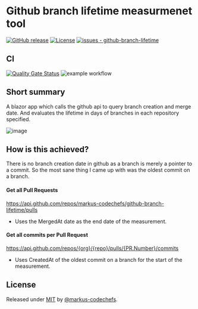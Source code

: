 # Github branch lifetime measurmenet tool

[![GitHub release](https://img.shields.io/github/release/markus-codechefs/github-branch-lifetime?include_prereleases=&sort=semver&color=blue)](https://github.com/markus-codechefs/github-branch-lifetime/releases/)
[![License](https://img.shields.io/badge/License-MIT-blue)](#license)
[![issues - github-branch-lifetime](https://img.shields.io/github/issues/markus-codechefs/github-branch-lifetime)](https://github.com/markus-codechefs/github-branch-lifetime/issues)

## CI
[![Quality Gate Status](https://sonarcloud.io/api/project_badges/measure?project=markus-codechefs_github-branch-lifetime&metric=alert_status)](https://sonarcloud.io/summary/new_code?id=markus-codechefs_github-branch-lifetime)
![example workflow](https://github.com/markus-codechefs/github-branch-lifetime/actions/workflows/build.yml/badge.svg)

## Short summary
A blazor app which calls the github api to query branch creation and merge date. And evaluates the lifetime in days of branches in each repository specified.  

![image](https://user-images.githubusercontent.com/62404942/159014939-7ad85291-7e39-4b69-b4af-217a15f1372e.png)

## How is this achieved?
There is no branch creation date in github as a branch is merely a pointer to a commit. So the most sane thing I came up with was the oldest commit on a branch.

#### Get all Pull Requests
https://api.github.com/repos/markus-codechefs/github-branch-lifetime/pulls


- Uses the MergedAt date as the end date of the measurement.

#### Get all commits per Pull Request
https://api.github.com/repos/{org}/{repo}/pulls/{PR.Number}/commits

- Uses CreatedAt of the oldest commit on a branch for the start of the measurement.



## License

Released under [MIT](/LICENSE) by [@markus-codechefs](https://github.com/markus-codechefs).
